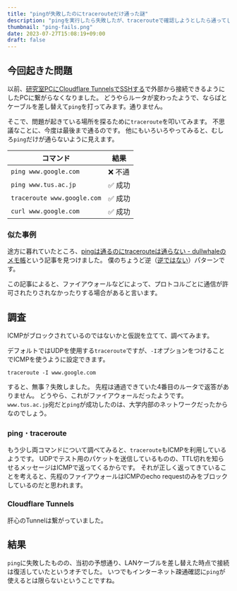 ```yaml
---
title: "pingが失敗したのにtracerouteだけ通った謎"
description: "pingを実行したら失敗したが、tracerouteで確認しようとしたら通ってしまい、余計に混乱した話"
thumbnail: "ping-fails.png"
date: 2023-07-27T15:08:19+09:00
draft: false
---
```


## 今回起きた問題

以前、[研究室PCにCloudflare TunnelsでSSHする](https://kakudo.org/blog/cloudflare-tunnels-into-lab/)で外部から接続できるようにしたPCに繋がらなくなりました。
どうやらルータが変わったようで、ならばとケーブルを差し替えて`ping`を打ってみます。通りません。

そこで、問題が起きている場所を探るために`traceroute`を叩いてみます。
不思議なことに、今度は最後まで通るのです。
他にもいろいろやってみると、むしろ`ping`だけが通らないように見えます。

| コマンド                    | 結果   |
| --------------------------- | ------ |
| `ping www.google.com`       | ❌ 不通 |
| `ping www.tus.ac.jp`        | ✅ 成功 |
| `traceroute www.google.com` | ✅ 成功 |
| `curl www.google.com`       | ✅ 成功 |

### 似た事例

途方に暮れていたところ、[pingは通るのにtracerouteは通らない - dullwhaleのメモ帳](https://dullwhale-public.hateblo.jp/entry/2022/01/20/160134)という記事を見つけました。
僕のちょうど逆（[逆ではない](https://ja.wikipedia.org/wiki/%E9%80%86)）パターンです。

この記事によると、ファイアウォールなどによって、プロトコルごとに通信が許可されたりされなかったりする場合があると言います。

## 調査

ICMPがブロックされているのではないかと仮説を立てて、調べてみます。

デフォルトではUDPを使用する`traceroute`ですが、`-I`オプションをつけることでICMPを使うように設定できます。

```
traceroute -I www.google.com
```

すると、無事？失敗しました。
先程は通過できていた4番目のルータで返答がありません。
どうやら、これがファイアウォールだったようです。
`www.tus.ac.jp`宛だと`ping`が成功したのは、大学内部のネットワークだったからなのでしょう。

### ping ･ traceroute

もう少し両コマンドについて調べてみると、`traceroute`もICMPを利用しているようです。
UDPでテスト用のパケットを送信しているものの、TTL切れを知らせるメッセージはICMPで返ってくるからです。
それが正しく返ってきていることを考えると、先程のファイアウォールはICMPのecho requestのみをブロックしているのだと思われます。

### Cloudflare Tunnels

肝心のTunnelは繋がっていました。

## 結果

`ping`に失敗したものの、当初の予想通り、LANケーブルを差し替えた時点で接続は復活していたというオチでした。
いつでもインターネット疎通確認に`ping`が使えるとは限らないということですね。
